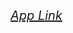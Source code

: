 <a href="https://mahdilcoder.github.io/Notes-App-JS/">App Link</a>
<style>
  a{
    font-size: 20px;
    font-style: italic;
  }
</style>

